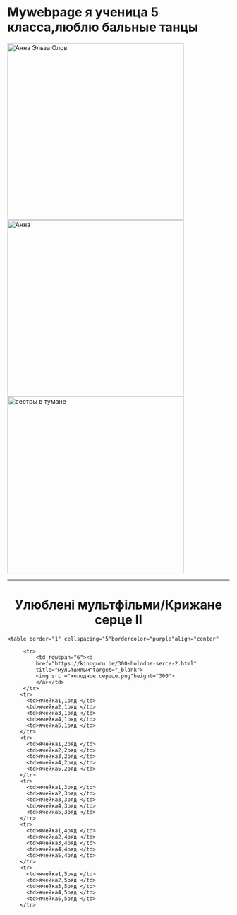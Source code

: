 # Mywebpage я ученица 5 класса,люблю бальные танцы
<!DOCTYPE HTML> 
<HTML>

   <HEAD>
    <meta charset="utf-8">
          <title> мультфильмы </title>
   </HEAD>

   <BODY>
   <img src ="аэо.png" width="400" height="400" alt="Анна Эльза Олов"> 
   <img src="ха.png" height="400" alt="Анна">
   <img src ="хэ.png" height="400" alt="сестры в тумане" >
         <table width="100%" cellspacing="0" cellpadding="0">
		 
   <hr>
   <h1 align="center">Улюблені мультфільми/Крижане серце II </h1>
   

	<table border="1" cellspacing="5"bordercolor="purple"align="center"
	
		 <tr>
             <td rowspan="6"><a 
			 href="https://kinoguru.be/300-holodne-serce-2.html"
			 title="мультфильм"target="_blank"> 
			 <img src ="холодное сердце.png"height="300">
			 </a></td>
		 </tr>
		<tr> 
		  <td>ячейка1,1ряд </td> 
		  <td>ячейка2,1ряд </td> 
		  <td>ячейка3,1ряд </td> 
		  <td>ячейка4,1ряд </td> 
		  <td>ячейка5,1ряд </td>
		</tr>
		<tr> 
		  <td>ячейка1,2ряд </td> 
		  <td>ячейка2,2ряд </td> 
		  <td>ячейка3,2ряд </td> 
		  <td>ячейка4,2ряд </td> 
		  <td>ячейка5,2ряд </td>
		</tr>
        <tr> 
		  <td>ячейка1,3ряд </td> 
		  <td>ячейка2,3ряд </td> 
		  <td>ячейка3,3ряд </td> 
		  <td>ячейка4,3ряд </td> 
		  <td>ячейка5,3ряд </td>
		</tr>
		<tr> 
		  <td>ячейка1,4ряд </td> 
		  <td>ячейка2,4ряд </td> 
		  <td>ячейка3,4ряд </td> 
		  <td>ячейка4,4ряд </td> 
		  <td>ячейка5,4ряд </td>
		</tr>
        <tr> 
		  <td>ячейка1,5ряд </td> 
		  <td>ячейка2,5ряд </td> 
		  <td>ячейка3,5ряд </td> 
		  <td>ячейка4,5ряд </td> 
		  <td>ячейка5,5ряд </td>
		</tr>
</table>

  </BODY>

   

</HTML>
